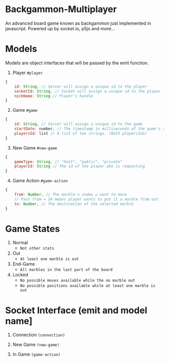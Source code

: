 # Backgammon-Multiplayer
An advanced board game known as backgammon just implemented in javascript. Powered up by socket.io, p5js and more...

# Models
Models are object interfaces that will be passed by the emit function.
1. Player `#player`
```js
{
    id: String, // Server will assign a unique id to the player
    socketId: String, // Socket will assign a unique id to the player
    nickName: String // Player's handle
}
```

2. Game `#game`
```js
{
    id: String, // Server will assign a unique id to the game
    startDate: number, // The timestamp in milliseconds of the game's start
    playersId: list // A list of two strings. (Both playersIds)
}
```

3. New Game `#new-game`
```js
{
    gameType: String, // "host", "public", "private"
    playerId: String // The id of the player who is requesting
}
```

4. Game Action `#game-action`
```js
{
    from: Number, // The marble's index u want to move
    // Pass from = 24 means player wants to put it a marble from out
    to: Number, // The destination of the selected marble
}
```

# Game States
1. Normal
    * `Not other stats`
2. Out
    * `At least one marble is out`
3. End-Game
    * `All marbles in the last part of the board`
4. Locked
    * `No possible moves available while the no marble out`
    * `No possible positions available while at least one marble is out`

# Socket Interface (emit and model name]
1. Connection `(connection)`

2. New Game `(new-game)`

3. In Game `(game-action)`